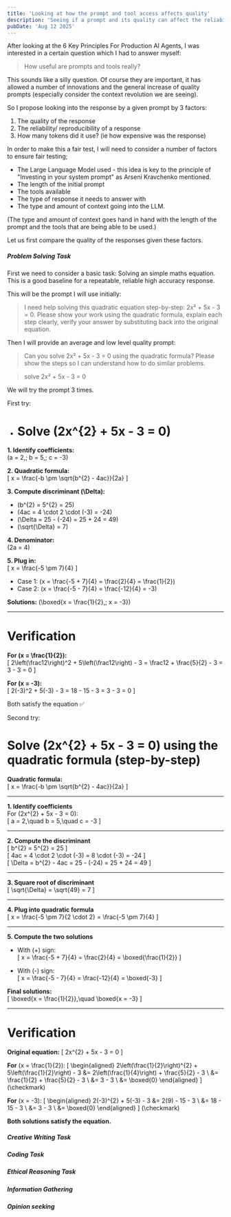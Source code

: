 ```yaml
---
title: 'Looking at how the prompt and tool access affects quality'
description: 'Seeing if a prompt and its quality can affect the reliability and quality of the response.'
pubDate: 'Aug 12 2025'
---
```


After looking at the 6 Key Principles For Production AI Agents, I was interested in a certain question which I had to answer myself:

> How useful are prompts and tools really? 

This sounds like a silly question. Of course they are important, it has allowed a number of innovations and the general increase of quality prompts (especially consider the context revolution we are seeing).

So I propose looking into the response by a given prompt by 3 factors:

1. The quality of the response
2. The reliability/ reproducibility of a response
3. How many tokens did it use? (ie how expensive was the response)

In order to make this a fair test, I will need to consider a number of factors to ensure fair testing;
- The Large Language Model used - this idea is key to the principle of "Investing in your system prompt" as Arseni Kravchenko mentioned.
- The length of the initial prompt
- The tools available
- The type of response it needs to answer with
- The type and amount of context going into the LLM.

(The type and amount of context goes hand in hand with the length of the prompt and the tools that are being able to be used.)

Let us first compare the quality of the responses given these factors.

##### Problem Solving Task

First we need to consider a basic task: Solving an simple maths equation. This is a good baseline for a repeatable, reliable high accuracy response.

This will be the prompt I will use initially:

> I need help solving this quadratic equation step-by-step: 2x² + 5x - 3 = 0. Please show your work using the quadratic formula, explain each step clearly, verify your answer by substituting back into the original equation.

Then I will provide an average and low level quality prompt:

> Can you solve 2x² + 5x - 3 = 0 using the quadratic formula? Please show the steps so I can understand how to do similar problems.

> solve 2x² + 5x - 3 = 0

We will try the prompt 3 times.

First try:
- # Solve \(2x^{2} + 5x - 3 = 0\)

**1. Identify coefficients:**  
\(a = 2,\; b = 5,\; c = -3\)

**2. Quadratic formula:**  
\[
x = \frac{-b \pm \sqrt{b^{2} - 4ac}}{2a}
\]

**3. Compute discriminant \(\Delta\):**  
- \(b^{2} = 5^{2} = 25\)  
- \(4ac = 4 \cdot 2 \cdot (-3) = -24\)  
- \(\Delta = 25 - (-24) = 25 + 24 = 49\)  
- \(\sqrt{\Delta} = 7\)

**4. Denominator:**  
\(2a = 4\)

**5. Plug in:**  
\[
x = \frac{-5 \pm 7}{4}
\]

- Case 1: \(x = \frac{-5 + 7}{4} = \frac{2}{4} = \frac{1}{2}\)  
- Case 2: \(x = \frac{-5 - 7}{4} = \frac{-12}{4} = -3\)

**Solutions:** \(\boxed{x = \frac{1}{2},\; x = -3}\)

---

# Verification

**For \(x = \frac{1}{2}\):**  
\[
2\left(\frac12\right)^2 + 5\left(\frac12\right) - 3
= \frac12 + \frac{5}{2} - 3
= 3 - 3 = 0
\]

**For \(x = -3\):**  
\[
2(-3)^2 + 5(-3) - 3
= 18 - 15 - 3
= 3 - 3 = 0
\]

Both satisfy the equation ✅

Second try:

# Solve \(2x^{2} + 5x - 3 = 0\) using the quadratic formula (step-by-step)

**Quadratic formula:**  
\[
x = \frac{-b \pm \sqrt{b^{2} - 4ac}}{2a}
\]

---

**1. Identify coefficients**  
For \(2x^{2} + 5x - 3 = 0\):  
\[
a = 2,\quad b = 5,\quad c = -3
\]

---

**2. Compute the discriminant**  
\[
b^{2} = 5^{2} = 25
\]  
\[
4ac = 4 \cdot 2 \cdot (-3) = 8 \cdot (-3) = -24
\]  
\[
\Delta = b^{2} - 4ac = 25 - (-24) = 25 + 24 = 49
\]

---

**3. Square root of discriminant**  
\[
\sqrt{\Delta} = \sqrt{49} = 7
\]

---

**4. Plug into quadratic formula**  
\[
x = \frac{-5 \pm 7}{2 \cdot 2} = \frac{-5 \pm 7}{4}
\]

---

**5. Compute the two solutions**  
- With \(+\) sign:  
\[
x = \frac{-5 + 7}{4} = \frac{2}{4} = \boxed{\frac{1}{2}}
\]  

- With \(-\) sign:  
\[
x = \frac{-5 - 7}{4} = \frac{-12}{4} = \boxed{-3}
\]  

**Final solutions:**  
\[
\boxed{x = \frac{1}{2}},\quad \boxed{x = -3}
\]

---

# Verification

**Original equation:**
\[
2x^{2} + 5x - 3 = 0
\]

**For** \(x = \frac{1}{2}\):
\[
\begin{aligned}
2\left(\frac{1}{2}\right)^{2} + 5\left(\frac{1}{2}\right) - 3 &= 2\left(\frac{1}{4}\right) + \frac{5}{2} - 3 \\
&= \frac{1}{2} + \frac{5}{2} - 3 \\
&= 3 - 3 \\
&= \boxed{0}
\end{aligned}
\]
\(\checkmark\)

**For** \(x = -3\):
\[
\begin{aligned}
2(-3)^{2} + 5(-3) - 3 &= 2(9) - 15 - 3 \\
&= 18 - 15 - 3 \\
&= 3 - 3 \\
&= \boxed{0}
\end{aligned}
\]
\(\checkmark\)

**Both solutions satisfy the equation.**

##### Creative Writing Task

##### Coding Task

##### Ethical Reasoning Task

##### Information Gathering

##### Opinion seeking

